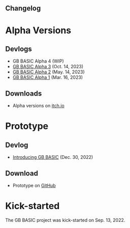 ## Changelog

<!-- # Releases

## Devlogs

* GB BASIC (TBD)

## Downloads

* Latest (TBD) -->

<!-- # Beta Versions

## Devlog

* GB BASIC Beta 2 (TBD)
* GB BASIC Beta 1 (TBD)

## Download

* Beta versions (TBD) -->

# Alpha Versions

## Devlogs

* GB BASIC Alpha 4 (WIP)
* [GB BASIC Alpha 3](https://paladin-t.github.io/articles/gb-basic-alpha-3.html) (Oct. 14, 2023)
* [GB BASIC Alpha 2](https://paladin-t.github.io/articles/gb-basic-alpha-2.html) (May. 14, 2023)
* [GB BASIC Alpha 1](https://paladin-t.github.io/articles/gb-basic-alpha-1.html) (Mar. 16, 2023)

## Downloads

* Alpha versions on [itch.io](https://tonywang.itch.io/gbbasic-alpha)

# Prototype

## Devlog

* [Introducing GB BASIC](https://paladin-t.github.io/articles/introducing-gb-basic.html) (Dec. 30, 2022)

## Download

* Prototype on [GitHub](https://github.com/gbbasic/prototype)

# Kick-started

The GB BASIC project was kick-started on Sep. 13, 2022.
